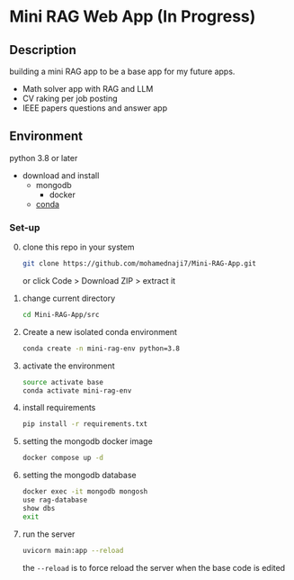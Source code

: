 # Mini RAG Web App (In Progress) 
## Description 

building a mini RAG app to be a base app for my future apps. 
- Math solver app with RAG and LLM 
- CV raking per job posting 
- IEEE papers questions and answer app


## Environment
python 3.8 or later  
- download and install
    - mongodb   
        - docker         
    - [conda](https://docs.conda.io/projects/conda/en/latest/user-guide/install/index.html)        

### Set-up
0) clone this repo in your system
    ```bash
    git clone https://github.com/mohamednaji7/Mini-RAG-App.git 
    ```
    or click Code > Download ZIP > extract it 
1) change current directory
    ```bash
    cd Mini-RAG-App/src
    ```
2) Create a new isolated conda environment 
    ```bash
    conda create -n mini-rag-env python=3.8 
    ```
3) activate the environment
    ```bash
    source activate base 
    conda activate mini-rag-env
    ```
4) install requirements
    ```bash
    pip install -r requirements.txt
    ```

5) setting the mongodb docker image
    ```bash
    docker compose up -d
    ```
6) setting the mongodb database 
    ```bash
    docker exec -it mongodb mongosh
    use rag-database
    show dbs
    exit
    ```
7) run the server
    ```bash
    uvicorn main:app --reload
    ```
    the `--reload` is to force reload the server when the base code is edited
